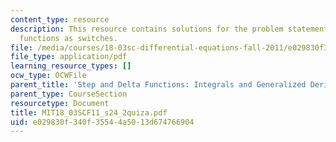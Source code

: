 ```yaml
---
content_type: resource
description: This resource contains solutions for the problem statements using step
  functions as switches.
file: /media/courses/18-03sc-differential-equations-fall-2011/e029830f340f35544a5013d674766904_MIT18_03SCF11_s24_2quiza.pdf
file_type: application/pdf
learning_resource_types: []
ocw_type: OCWFile
parent_title: 'Step and Delta Functions: Integrals and Generalized Derivatives'
parent_type: CourseSection
resourcetype: Document
title: MIT18_03SCF11_s24_2quiza.pdf
uid: e029830f-340f-3554-4a50-13d674766904
---
```

